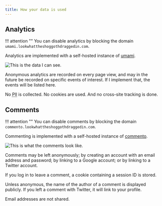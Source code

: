 ```yaml
---
title: How your data is used
---
```


## Analytics

!!! attention ""
    You can disable analytics by blocking the domain `umami.lookwhattheshoggothdraggedin.com`.

Analytics are implemented with a self-hosted instance of [umami][].

![This is the data I can see.](files/privacy/analytics.png)

Anonymous analytics are recorded on every page view, and may in the
future be recorded on specific events of interest.  If I implement
that, the events will be listed here.

No <abbr title="Personally Identifiable Information">PII</abbr> is
collected.  No cookies are used.  And no cross-site tracking is done.

[umami]: https://umami.is/

## Comments

!!! attention ""
    You can disable comments by blocking the domain `commento.lookwhattheshoggothdraggedin.com`.

Commenting is implemented with a self-hosted instance of [commento][].

![This is what the comments look like.](files/privacy/comments.png)

Comments may be left anonymously; by creating an account with an email
address and password; by linking to a Google account; or by linking to
a Twitter account.

If you log in to leave a comment, a cookie containing a session ID is
stored.

Unless anonymous, the name of the author of a comment is displayed
publicly.  If you left a comment with Twitter, it will link to your
profile.

Email addresses are not shared.

[commento]: https://commento.io/
